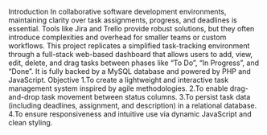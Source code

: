 Introduction
In collaborative software development environments, maintaining clarity over task assignments, progress, and deadlines is essential. Tools like Jira and Trello provide robust solutions, but they often introduce complexities and overhead for smaller teams or custom workflows. This project replicates a simplified task-tracking environment through a full-stack web-based dashboard that allows users to add, view, edit, delete, and drag tasks between phases like “To Do”, “In Progress”, and “Done”. It is fully backed by a MySQL database and powered by PHP and JavaScript.
Objective
1.To create a lightweight and interactive task management system inspired by agile methodologies.
2.To enable drag-and-drop task movement between status columns.
3.To persist task data (including deadlines, assignment, and description) in a relational database.
4.To ensure responsiveness and intuitive use via dynamic JavaScript and clean styling.
